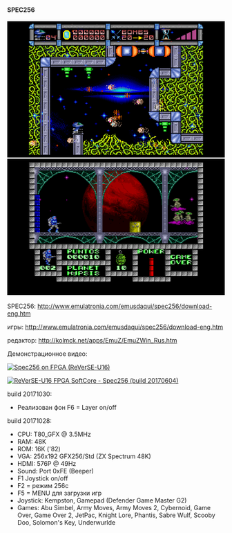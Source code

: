 #### SPEC256
![image](pic1.png) ![image](pic2.png)

SPEC256: http://www.emulatronia.com/emusdaqui/spec256/download-eng.htm

игры: http://www.emulatronia.com/emusdaqui/spec256/download-eng.htm

редактор: http://kolmck.net/apps/EmuZ/EmuZWin_Rus.htm

Демонстрационное видео:

[![Spec256 on FPGA (ReVerSE-U16)](http://img.youtube.com/vi/0wNCMqNwaIU/0.jpg)](http://www.youtube.com/watch?feature=player_embedded&v=0wNCMqNwaIU)

[![ReVerSE-U16 FPGA SoftCore - Spec256 (build 20170604)](http://img.youtube.com/vi/5JCH4aDUbvE/0.jpg)](https://www.youtube.com/watch?v=5JCH4aDUbvE)

build 20171030:
- Реализован фон F6 = Layer on/off

build 20171028:
- CPU: T80_GFX @ 3.5MHz
- RAM: 48K
- ROM: 16K ('82)
- VGA: 256x192 GFX256/Std (ZX Spectrum 48K)
- HDMI: 576P @ 49Hz
- Sound: Port 0xFE (Beeper)
- F1 Joystick on/off
- F2 = режим 256c
- F5 = MENU для загрузки игр
- Joystick: Kempston, Gamepad (Defender Game Master G2)
- Games: Abu Simbel, Army Moves, Army Moves 2, Cybernoid, Game Over, Game Over 2, JetPac, Knight Lore, Phantis, Sabre Wulf, Scooby Doo, Solomon's Key, Underwurlde

